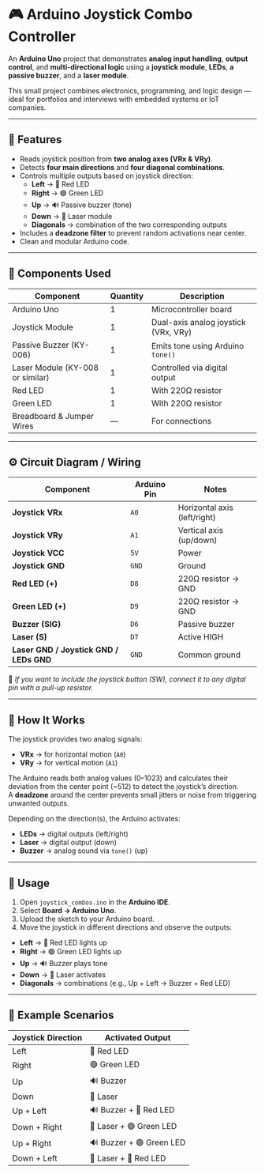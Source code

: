 # 🎮 Arduino Joystick Combo Controller

An **Arduino Uno** project that demonstrates **analog input handling**, **output control**, and **multi-directional logic** using a **joystick module**, **LEDs**, **a passive buzzer**, and a **laser module**.

This small project combines electronics, programming, and logic design — ideal for portfolios and interviews with embedded systems or IoT companies.

---

## 🚀 Features

- Reads joystick position from **two analog axes (VRx & VRy)**.
- Detects **four main directions** and **four diagonal combinations**.
- Controls multiple outputs based on joystick direction:
  - **Left** → 🔴 Red LED  
  - **Right** → 🟢 Green LED  
  - **Up** → 🔊 Passive buzzer (tone)  
  - **Down** → 🔦 Laser module  
  - **Diagonals** → combination of the two corresponding outputs  
- Includes a **deadzone filter** to prevent random activations near center.
- Clean and modular Arduino code.

---

## 🧰 Components Used

| Component | Quantity | Description |
|------------|-----------|-------------|
| Arduino Uno | 1 | Microcontroller board |
| Joystick Module | 1 | Dual-axis analog joystick (VRx, VRy) |
| Passive Buzzer (KY-006) | 1 | Emits tone using Arduino `tone()` |
| Laser Module (KY-008 or similar) | 1 | Controlled via digital output |
| Red LED | 1 | With 220Ω resistor |
| Green LED | 1 | With 220Ω resistor |
| Breadboard & Jumper Wires | — | For connections |

---

## ⚙️ Circuit Diagram / Wiring

| Component | Arduino Pin | Notes |
|------------|--------------|-------|
| **Joystick VRx** | `A0` | Horizontal axis (left/right) |
| **Joystick VRy** | `A1` | Vertical axis (up/down) |
| **Joystick VCC** | `5V` | Power |
| **Joystick GND** | `GND` | Ground |
| **Red LED (+)** | `D8` | 220Ω resistor → GND |
| **Green LED (+)** | `D9` | 220Ω resistor → GND |
| **Buzzer (SIG)** | `D6` | Passive buzzer |
| **Laser (S)** | `D7` | Active HIGH |
| **Laser GND / Joystick GND / LEDs GND** | `GND` | Common ground |

📝 *If you want to include the joystick button (SW), connect it to any digital pin with a pull-up resistor.*

---

## 🧠 How It Works

The joystick provides two analog signals:

- **VRx** → for horizontal motion (`A0`)
- **VRy** → for vertical motion (`A1`)

The Arduino reads both analog values (0–1023) and calculates their deviation from the center point (~512) to detect the joystick’s direction.  
A **deadzone** around the center prevents small jitters or noise from triggering unwanted outputs.

Depending on the direction(s), the Arduino activates:

- **LEDs** → digital outputs (left/right)
- **Laser** → digital output (down)
- **Buzzer** → analog sound via `tone()` (up)

---

## 🧪 Usage

1. Open `joystick_combos.ino` in the **Arduino IDE**.  
2. Select **Board → Arduino Uno**.  
3. Upload the sketch to your Arduino board.  
4. Move the joystick in different directions and observe the outputs:

- **Left** → 🔴 Red LED lights up  
- **Right** → 🟢 Green LED lights up  
- **Up** → 🔊 Buzzer plays tone  
- **Down** → 🔦 Laser activates  
- **Diagonals** → combinations (e.g., Up + Left → Buzzer + Red LED)

---

## 🧩 Example Scenarios

| Joystick Direction | Activated Output |
|--------------------|------------------|
| Left | 🔴 Red LED |
| Right | 🟢 Green LED |
| Up | 🔊 Buzzer |
| Down | 🔦 Laser |
| Up + Left | 🔊 Buzzer + 🔴 Red LED |
| Down + Right | 🔦 Laser + 🟢 Green LED |
| Up + Right | 🔊 Buzzer + 🟢 Green LED |
| Down + Left | 🔦 Laser + 🔴 Red LED |
